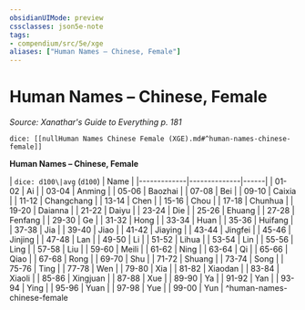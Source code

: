 ```yaml
---
obsidianUIMode: preview
cssclasses: json5e-note
tags:
- compendium/src/5e/xge
aliases: ["Human Names – Chinese, Female"]
---
```

# Human Names – Chinese, Female
*Source: Xanathar's Guide to Everything p. 181* 

`dice: [[nullHuman Names Chinese Female (XGE).md#^human-names-chinese-female]]`

**Human Names – Chinese, Female**

| `dice: d100\|avg` (`d100`) | Name |
|-------------|--------------|------|
| 01-02 | Ai |
| 03-04 | Anming |
| 05-06 | Baozhai |
| 07-08 | Bei |
| 09-10 | Caixia |
| 11-12 | Changchang |
| 13-14 | Chen |
| 15-16 | Chou |
| 17-18 | Chunhua |
| 19-20 | Daianna |
| 21-22 | Daiyu |
| 23-24 | Die |
| 25-26 | Ehuang |
| 27-28 | Fenfang |
| 29-30 | Ge |
| 31-32 | Hong |
| 33-34 | Huan |
| 35-36 | Huifang |
| 37-38 | Jia |
| 39-40 | Jiao |
| 41-42 | Jiaying |
| 43-44 | Jingfei |
| 45-46 | Jinjing |
| 47-48 | Lan |
| 49-50 | Li |
| 51-52 | Lihua |
| 53-54 | Lin |
| 55-56 | Ling |
| 57-58 | Liu |
| 59-60 | Meili |
| 61-62 | Ning |
| 63-64 | Qi |
| 65-66 | Qiao |
| 67-68 | Rong |
| 69-70 | Shu |
| 71-72 | Shuang |
| 73-74 | Song |
| 75-76 | Ting |
| 77-78 | Wen |
| 79-80 | Xia |
| 81-82 | Xiaodan |
| 83-84 | Xiaoli |
| 85-86 | Xingjuan |
| 87-88 | Xue |
| 89-90 | Ya |
| 91-92 | Yan |
| 93-94 | Ying |
| 95-96 | Yuan |
| 97-98 | Yue |
| 99-00 | Yun |
^human-names-chinese-female